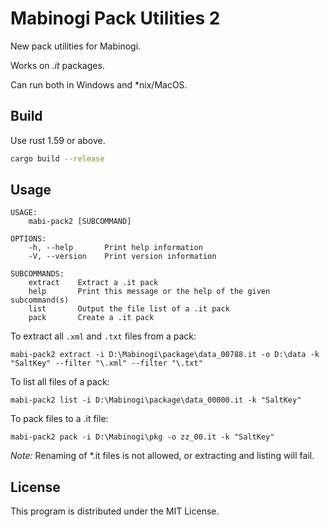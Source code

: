 # Mabinogi Pack Utilities 2

New pack utilities for Mabinogi.

Works on *.it* packages.

Can run both in Windows and \*nix/MacOS.

## Build

Use rust 1.59 or above.

```bash
cargo build --release
```

## Usage

```
USAGE:
    mabi-pack2 [SUBCOMMAND]

OPTIONS:
    -h, --help       Print help information
    -V, --version    Print version information

SUBCOMMANDS:
    extract    Extract a .it pack
    help       Print this message or the help of the given subcommand(s)
    list       Output the file list of a .it pack
    pack       Create a .it pack
```

To extract all `.xml` and `.txt` files from a pack:

```
mabi-pack2 extract -i D:\Mabinogi\package\data_00788.it -o D:\data -k "SaltKey" --filter "\.xml" --filter "\.txt"
```

To list all files of a pack:

```
mabi-pack2 list -i D:\Mabinogi\package\data_00000.it -k "SaltKey"
```

To pack files to a .it file:

```
mabi-pack2 pack -i D:\Mabinogi\pkg -o zz_00.it -k "SaltKey"
```

*Note:* Renaming of \*.it files is not allowed, or extracting and listing will fail.

## License

This program is distributed under the MIT License.
